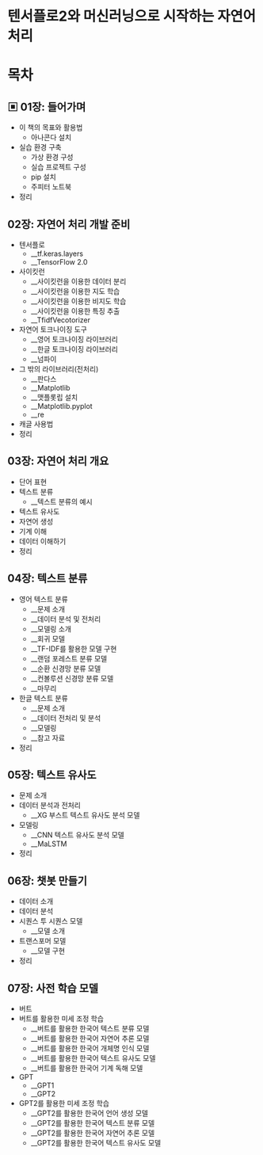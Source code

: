 # 텐서플로2와 머신러닝으로 시작하는 자연어처리


# 목차
## ▣ 01장: 들어가며
- 이 책의 목표와 활용법
  - 아나콘다 설치
- 실습 환경 구축
  - 가상 환경 구성
  - 실습 프로젝트 구성
  - pip 설치
  - 주피터 노트북
- 정리

## 02장: 자연어 처리 개발 준비
- 텐서플로
  - __tf.keras.layers
  - __TensorFlow 2.0
- 사이킷런
  - __사이킷런을 이용한 데이터 분리
  - __사이킷런을 이용한 지도 학습
  - __사이킷런을 이용한 비지도 학습
  - __사이킷런을 이용한 특징 추출
  - __TfidfVecotorizer
- 자연어 토크나이징 도구
  - __영어 토크나이징 라이브러리
  - __한글 토크나이징 라이브러리
  - __넘파이
- 그 밖의 라이브러리(전처리)
  - __판다스
  - __Matplotlib
  - __맷플롯립 설치
  - __Matplotlib.pyplot
  - __re
- 캐글 사용법
- 정리

## 03장: 자연어 처리 개요
- 단어 표현
- 텍스트 분류
  - __텍스트 분류의 예시
- 텍스트 유사도
- 자연어 생성
- 기계 이해
- 데이터 이해하기
- 정리

## 04장: 텍스트 분류
- 영어 텍스트 분류
  - __문제 소개
  - __데이터 분석 및 전처리
  - __모델링 소개
  - __회귀 모델
  - __TF-IDF를 활용한 모델 구현
  - __랜덤 포레스트 분류 모델
  - __순환 신경망 분류 모델
  - __컨볼루션 신경망 분류 모델
  - __마무리
- 한글 텍스트 분류
  - __문제 소개
  - __데이터 전처리 및 분석
  - __모델링
  - __참고 자료
- 정리

## 05장: 텍스트 유사도
- 문제 소개
- 데이터 분석과 전처리
  - __XG 부스트 텍스트 유사도 분석 모델
- 모델링
  - __CNN 텍스트 유사도 분석 모델
  - __MaLSTM
- 정리

## 06장: 챗봇 만들기
- 데이터 소개
- 데이터 분석
- 시퀀스 투 시퀀스 모델
  - __모델 소개
- 트랜스포머 모델
   - __모델 구현
- 정리

## 07장: 사전 학습 모델
- 버트
- 버트를 활용한 미세 조정 학습
  - __버트를 활용한 한국어 텍스트 분류 모델
  - __버트를 활용한 한국어 자연어 추론 모델
  - __버트를 활용한 한국어 개체명 인식 모델
  - __버트를 활용한 한국어 텍스트 유사도 모델
  - __버트를 활용한 한국어 기계 독해 모델
- GPT
  - __GPT1
  - __GPT2
- GPT2를 활용한 미세 조정 학습
  - __GPT2를 활용한 한국어 언어 생성 모델
  - __GPT2를 활용한 한국어 텍스트 분류 모델
  - __GPT2를 활용한 한국어 자연어 추론 모델
  - __GPT2를 활용한 한국어 텍스트 유사도 모델


